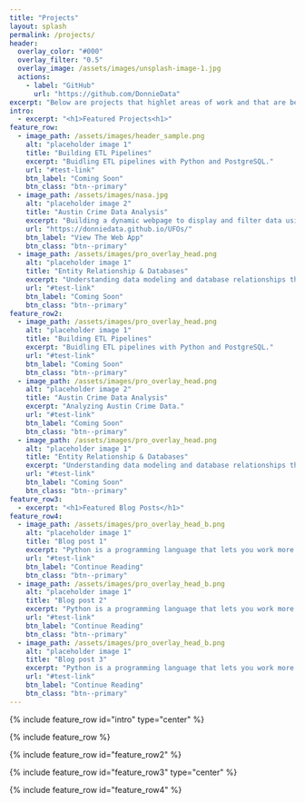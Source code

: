 ```yaml
---
title: "Projects"
layout: splash
permalink: /projects/
header:
  overlay_color: "#000"
  overlay_filter: "0.5"
  overlay_image: /assets/images/unsplash-image-1.jpg
  actions:
    - label: "GitHub"
      url: "https://github.com/DonnieData"
excerpt: "Below are projects that highlet areas of work and that are benchmarks of my data analytics journey"
intro: 
  - excerpt: "<h1>Featured Projects<h1>"
feature_row:
  - image_path: /assets/images/header_sample.png
    alt: "placeholder image 1"
    title: "Building ETL Pipelines"
    excerpt: "Buidling ETL pipelines with Python and PostgreSQL."
    url: "#test-link"
    btn_label: "Coming Soon"
    btn_class: "btn--primary" 
  - image_path: /assets/images/nasa.jpg
    alt: "placeholder image 2"
    title: "Austin Crime Data Analysis"
    excerpt: "Building a dynamic webpage to display and filter data using JavaScript.<br/> <b>[View The Documentation]({{ https://donniedata.github.io/ }}{% _posts/2020-12-20-post-ufo.md %})</b>"
    url: "https://donniedata.github.io/UFOs/"
    btn_label: "View The Web App"
    btn_class: "btn--primary"  
  - image_path: /assets/images/pro_overlay_head.png
    alt: "placeholder image 1"
    title: "Entity Relationship & Databases"
    excerpt: "Understanding data modeling and database relationships through ERD's and schemas."
    url: "#test-link"
    btn_label: "Coming Soon"
    btn_class: "btn--primary"
feature_row2:
  - image_path: /assets/images/pro_overlay_head.png
    alt: "placeholder image 1"
    title: "Building ETL Pipelines"
    excerpt: "Buidling ETL pipelines with Python and PostgreSQL."
    url: "#test-link"
    btn_label: "Coming Soon"
    btn_class: "btn--primary" 
  - image_path: /assets/images/pro_overlay_head.png
    alt: "placeholder image 2"
    title: "Austin Crime Data Analysis"
    excerpt: "Analyzing Austin Crime Data."
    url: "#test-link"
    btn_label: "Coming Soon"
    btn_class: "btn--primary"  
  - image_path: /assets/images/pro_overlay_head.png
    alt: "placeholder image 1"
    title: "Entity Relationship & Databases"
    excerpt: "Understanding data modeling and database relationships through ERD's and schemas."
    url: "#test-link"
    btn_label: "Coming Soon"
    btn_class: "btn--primary" 
feature_row3:
  - excerpt: "<h1>Featured Blog Posts</h1>"
feature_row4:
  - image_path: /assets/images/pro_overlay_head_b.png
    alt: "placeholder image 1"
    title: "Blog post 1"
    excerpt: "Python is a programming language that lets you work more quickly and integrate your         systems more effectively. You can learn to use Python and see almost immediate gains in               productivity and lower maintenance costs."
    url: "#test-link"
    btn_label: "Continue Reading"
    btn_class: "btn--primary" 
  - image_path: /assets/images/pro_overlay_head_b.png
    alt: "placeholder image 1"
    title: "Blog post 2"
    excerpt: "Python is a programming language that lets you work more quickly and integrate your         systems more effectively. You can learn to use Python and see almost immediate gains in               productivity and lower maintenance costs."
    url: "#test-link"
    btn_label: "Continue Reading"
    btn_class: "btn--primary"   
  - image_path: /assets/images/pro_overlay_head_b.png
    alt: "placeholder image 1"
    title: "Blog post 3"
    excerpt: "Python is a programming language that lets you work more quickly and integrate your         systems more effectively. You can learn to use Python and see almost immediate gains in               productivity and lower maintenance costs."
    url: "#test-link"
    btn_label: "Continue Reading"
    btn_class: "btn--primary" 
---
```


{% include feature_row id="intro" type="center" %}

{% include feature_row %}

{% include feature_row id="feature_row2" %}

{% include feature_row id="feature_row3" type="center" %}

{% include feature_row id="feature_row4" %}
